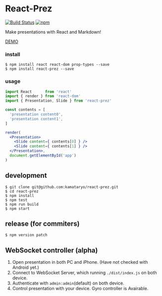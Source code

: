 # React-Prez

[![Build Status](https://travis-ci.org/kamataryo/react-prez.svg?branch=master)](https://travis-ci.org/kamataryo/react-prez)
[![npm](https://img.shields.io/npm/v/react-prez.svg)](https://www.npmjs.com/package/react-prez)

Make presentations with React and Markdown!

[DEMO](https://kamataryo.github.io/react-prez/)

### install

```shell
$ npm install react react-dom prop-types --save
$ npm install react-prez --save
```

### usage

```jsx
import React      from 'react'
import { render } from 'react-dom'
import { Presentation, Slide } from 'react-prez'

const contents = [
  'presentation content0',
  'presentation content1',  
]

render(
  <Presentation>
    <Slide content={ contents[0] } />
    <Slide content={ contents[1] } />
  </Presentation>,
  document.getElementById('app')
)

```

## development

```shell
$ git clone git@github.com:kamataryo/react-prez.git
$ cd react-prez
$ npm install
$ npm test  
$ npm run build
$ npm start
```

## release (for commiters)

```shell
$ npm version patch
```

## WebSocket controller (alpha)

1. Open presentation in both PC and iPhone. (Have not checked with Android yet.)
1. Connect to WebSocket Server, which running `./dist/index.js` on both device.
1. Authenticate with `admin:admin`(default) on both device.
1. Control presentation with your device. Gyro controller is Avairable.
